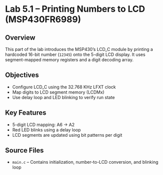 # Lab 5.1 – Printing Numbers to LCD (MSP430FR6989)

## Overview
This part of the lab introduces the MSP430’s LCD_C module by printing a hardcoded 16-bit number (`12345`) onto the 5-digit LCD display. It uses segment-mapped memory registers and a digit decoding array.

## Objectives
- Configure LCD_C using the 32.768 KHz LFXT clock
- Map digits to LCD segment memory (LCDMx)
- Use delay loop and LED blinking to verify run state

## Key Features
- 5-digit LCD mapping: A6 → A2
- Red LED blinks using a delay loop
- LCD segments are updated using bit patterns per digit

## Source Files
- `main.c` – Contains initialization, number-to-LCD conversion, and blinking loop
